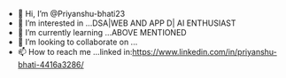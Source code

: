 - 👋 Hi, I’m @Priyanshu-bhati23
- 👀 I’m interested in ...DSA|WEB AND APP D| AI ENTHUSIAST
- 🌱 I’m currently learning ...ABOVE MENTIONED
- 💞️ I’m looking to collaborate on ...
- 📫 How to reach me ...linked in:https://www.linkedin.com/in/priyanshu-bhati-4416a3286/

<!---
Priyanshu-bhati23/Priyanshu-bhati23 is a ✨ special ✨ repository because its `README.md` (this file) appears on your GitHub profile.
You can click the Preview link to take a look at your changes.
--->
